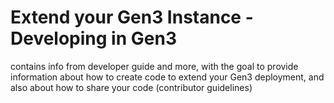 # Extend your Gen3 Instance - Developing in Gen3

contains info from developer guide and more, with the goal to provide information
about how to create code to extend your Gen3 deployment, and also
about how to share your code (contributor guidelines)
